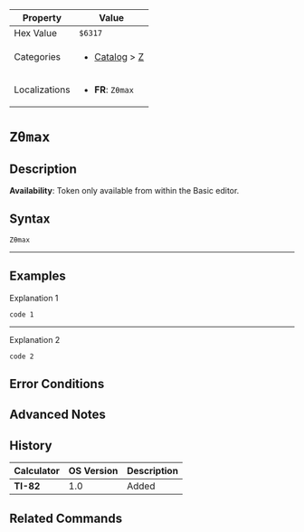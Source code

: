 | Property      | Value |
|---------------|-------|
| Hex Value     | `$6317`|
| Categories    | <ul><li>[Catalog](../categories/Catalog.md) > [Z](../categories/Catalog.md#Z)</li></ul> |
| Localizations | <ul><li><b>FR</b>: `Zθmax`</li></ul> |

# `Zθmax`

## Description



<b>Availability</b>: Token only available from within the Basic editor.

## Syntax
`Zθmax`

<hr>

## Examples

Explanation 1
```ti-basic
code 1
```
---
Explanation 2
```ti-basic
code 2
```

## Error Conditions


## Advanced Notes


## History
| Calculator | OS Version | Description |
|------------|------------|-------------|
| <b>TI-82</b> | 1.0 | Added

## Related Commands

    
